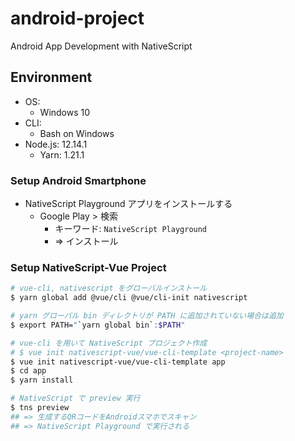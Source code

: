 # android-project

Android App Development with NativeScript

## Environment

- OS:
    - Windows 10
- CLI:
    - Bash on Windows
- Node.js: 12.14.1
    - Yarn: 1.21.1

### Setup Android Smartphone
- NativeScript Playground アプリをインストールする
    - Google Play > 検索
        - キーワード: `NativeScript Playground`
        - => インストール

### Setup NativeScript-Vue Project
```bash
# vue-cli, nativescript をグローバルインストール
$ yarn global add @vue/cli @vue/cli-init nativescript

# yarn グローバル bin ディレクトリが PATH に追加されていない場合は追加
$ export PATH="`yarn global bin`:$PATH"

# vue-cli を用いて NativeScript プロジェクト作成
# $ vue init nativescript-vue/vue-cli-template <project-name>
$ vue init nativescript-vue/vue-cli-template app
$ cd app
$ yarn install

# NativeScript で preview 実行
$ tns preview
## => 生成するQRコードをAndroidスマホでスキャン
## => NativeScript Playground で実行される
```
